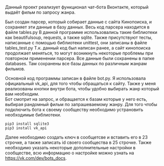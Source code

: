Данный проект реализует функционал чат-бота Вконтакте, который выдаёт фильм по запросу жанра.

Был создан парсер, который собирает данные с сайта Кинопоиска, и сохраняет эти данные в базу данных.
Весь код парсера находится в файле tables.py
В данной программе использовались такие библиотеки как beautifulsoup, requests, а также sqlite.
Также присутствуют тесты, написанные с помощью библиотеки unittest, они записаны в файле tables_test.py
Т.к. данный код был написан ранее, а сайт кинопоиска продолжает меняться, то могут возникнуть некоторые проблемы при повторном применении парсера.
Все данные были сохранены в папке databases. Там сохранены все базы данных по различным жанрам фильмов.

Основной код программы записан в файле bot.py.
Я использовала официальный vk_api, для того чтобы обращаться к сайту.
Также у меня реализованы кнопки внутри бота, чтобы удобно выбирать жанр который вам необходим.  
Бот смотрит на запрос, и обращается к базам которые у него есть, выбирая рандомный фильм по запрашеваемому жанру.
Для того чтобы подключить бота к своему сообществу необходимо устрановить необходимые библиотеки.  
```
pip3 install sqlite3
pip3 install vk_api
```
Далее необходимо создать ключ в сообщетсве и вставить его в 23 строчке, а также записать id своего сообщества в 25 строчке.
Также необходимо указать некоторые дополнительные настройки в сообществе, всю информацию о настройке можно узнать на https://vk.com/dev/bots_docs.